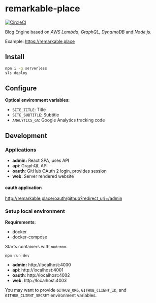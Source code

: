 # remarkable-place

[![CircleCI](https://circleci.com/gh/remarkableplace/remarkable-place/tree/master.svg?style=svg&circle-token=4881ad562b4a05509c5c1af4f52d1db047a67692)](https://circleci.com/gh/remarkableplace/remarkable-place/tree/master)

Blog Engine based on *AWS Lambda*, *GraphQL*, *DynamoDB* and *Node.js*.

Example: https://remarkable.place

## Install

```sh
npm i -g serverless
sls deploy
```

## Configure

**Optioal environment variables**:

- `SITE_TITLE`: Title
- `SITE_SUBTITLE`: Subtitle
- `ANALYTICS_GA`: Google Analytics tracking code

## Development

### Applications

- **admin:** React SPA, uses API
- **api**: GraphQL API
- **oauth**: GitHub OAuth 2 login, provides session
- **web**: Server rendered website

#### oauth application

http://remarkable.place/oauth/github?redirect_uri=/admin

### Setup local environment

**Requirements:**

- docker
- docker-compose

Starts containers with `nodemon`.

```sh
npm run dev
```

- **admin:** http://localhost:4000
- **api**: http://localhost:4001
- **oauth**: http://localhost:4002
- **web**: http://localhost:4003

You may want to provide `GITHUB_ORG`, `GITHUB_CLIENT_ID`, and
`GITHUB_CLIENT_SECRET` environment variables.
